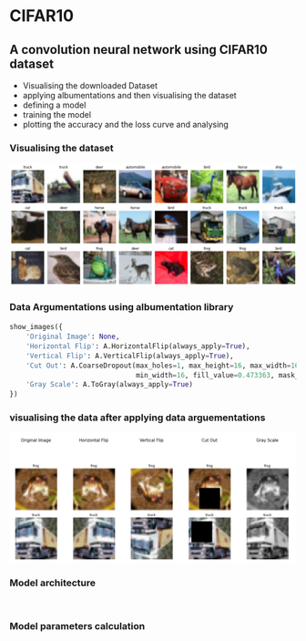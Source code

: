 # CIFAR10
 ## A convolution neural network using CIFAR10 dataset
 

- Visualising the downloaded Dataset
- applying albumentations and then visualising the dataset
- defining a model 
- training the model 
- plotting the accuracy and the loss curve and analysing 

### Visualising the dataset 
![](cifar10.png)

### Data Argumentations using albumentation library 
``` python
show_images({
    'Original Image': None,
    'Horizontal Flip': A.HorizontalFlip(always_apply=True),
    'Vertical Flip': A.VerticalFlip(always_apply=True),
    'Cut Out': A.CoarseDropout(max_holes=1, max_height=16, max_width=16, min_holes=1, min_height=16, 
                               min_width=16, fill_value=0.473363, mask_fill_value=None, always_apply=True),
    'Gray Scale': A.ToGray(always_apply=True)
})
```
### visualising the data after applying data arguementations
![](albumentation.png)


### Model architecture 
``` python 
  
```
### Model parameters calculation 

